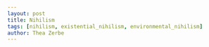 ```yaml
---
layout: post
title: Nihilism
tags: [nihilism, existential_nihilism, environmental_nihilism]
author: Thea Zerbe
---
```

